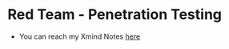 # Red Team - Penetration Testing
+ You can reach my Xmind Notes [here](https://xmind.ai/share/hyWpPx5o?xid=l7ygwgcV)
